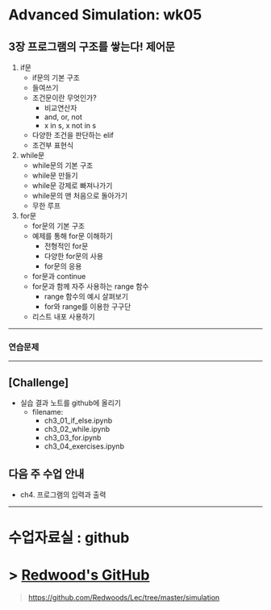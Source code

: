 # Advanced Simulation: wk05

## 3장 프로그램의 구조를 쌓는다! 제어문

1. if문
   - if문의 기본 구조
   - 들여쓰기
   - 조건문이란 무엇인가?
     - 비교연산자
     - and, or, not
     - x in s, x not in s
   - 다양한 조건을 판단하는 elif
   - 조건부 표현식
2. while문
   - while문의 기본 구조
   - while문 만들기
   - while문 강제로 빠져나가기
   - while문의 맨 처음으로 돌아가기
   - 무한 루프
3. for문
   - for문의 기본 구조
   - 예제를 통해 for문 이해하기
     - 전형적인 for문
     - 다양한 for문의 사용
     - for문의 응용
    - for문과 continue
    - for문과 함께 자주 사용하는 range 함수
      - range 함수의 예시 살펴보기
      - for와 range를 이용한 구구단
    - 리스트 내포 사용하기
---                     

### 연습문제
---

## [Challenge]
- 실습 결과 노트를 github에 올리기 
  - filename: 
    - ch3_01_if_else.ipynb
    - ch3_02_while.ipynb
    - ch3_03_for.ipynb 
    - ch3_04_exercises.ipynb
  
## 다음 주 수업 안내
- ch4. 프로그램의 입력과 출력
 
---

# 수업자료실 : github

# > [Redwood's GitHub](https://github.com/Redwoods/Lec/tree/master/simulation)

> https://github.com/Redwoods/Lec/tree/master/simulation

